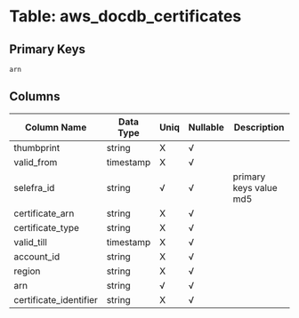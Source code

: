 # Table: aws_docdb_certificates

## Primary Keys 

```
arn
```


## Columns 

|  Column Name   |  Data Type  | Uniq | Nullable | Description | 
|  ----  | ----  | ----  | ----  | ---- | 
| thumbprint | string | X | √ |  | 
| valid_from | timestamp | X | √ |  | 
| selefra_id | string | √ | √ | primary keys value md5 | 
| certificate_arn | string | X | √ |  | 
| certificate_type | string | X | √ |  | 
| valid_till | timestamp | X | √ |  | 
| account_id | string | X | √ |  | 
| region | string | X | √ |  | 
| arn | string | √ | √ |  | 
| certificate_identifier | string | X | √ |  | 


